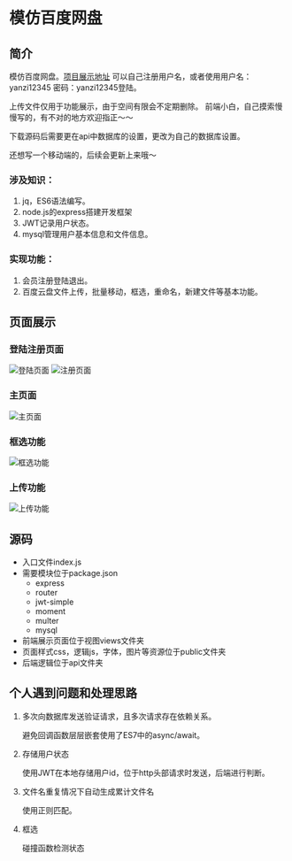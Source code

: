 # 模仿百度网盘

## 简介
模仿百度网盘。[项目展示地址](http://pan.loyous.com/)
可以自己注册用户名，或者使用用户名：yanzi12345 密码：yanzi12345登陆。

上传文件仅用于功能展示，由于空间有限会不定期删除。
前端小白，自己摸索慢慢写的，有不对的地方欢迎指正～～

下载源码后需要更在api中数据库的设置，更改为自己的数据库设置。

还想写一个移动端的，后续会更新上来哦～

### 涉及知识：
1. jq，ES6语法编写。
2. node.js的express搭建开发框架
3. JWT记录用户状态。
4. mysql管理用户基本信息和文件信息。

### 实现功能：
1. 会员注册登陆退出。
2. 百度云盘文件上传，批量移动，框选，重命名，新建文件等基本功能。

## 页面展示

### 登陆注册页面
![登陆页面](https://raw.githubusercontent.com/yanzi93/swallowPan/master/showimg/%E6%B3%A8%E5%86%8C%E9%A1%B5%E9%9D%A2.png)
![注册页面](https://raw.githubusercontent.com/yanzi93/swallowPan/master/showimg/%E7%99%BB%E9%99%86%E9%A1%B5%E9%9D%A2.png)

### 主页面
![主页面](https://github.com/yanzi93/swallowPan/blob/master/showimg/%E4%B8%BB%E9%A1%B5%E9%9D%A2.png?raw=true)

### 框选功能
![框选功能](https://github.com/yanzi93/swallowPan/blob/master/showimg/%E6%A1%86%E9%80%89.png?raw=true)

### 上传功能
![上传功能](https://github.com/yanzi93/swallowPan/blob/master/showimg/%E7%A7%BB%E5%8A%A8.png?raw=true)

## 源码
- 入口文件index.js
- 需要模块位于package.json
  - express
  - router
  - jwt-simple
  - moment
  - multer
  - mysql
- 前端展示页面位于视图views文件夹
- 页面样式css，逻辑js，字体，图片等资源位于public文件夹
- 后端逻辑位于api文件夹

## 个人遇到问题和处理思路
1. 多次向数据库发送验证请求，且多次请求存在依赖关系。

   避免回调函数层层嵌套使用了ES7中的async/await。
   
2. 存储用户状态

   使用JWT在本地存储用户id，位于http头部请求时发送，后端进行判断。
   
3. 文件名重复情况下自动生成累计文件名

   使用正则匹配。
   
4. 框选

   碰撞函数检测状态
   
